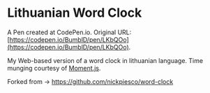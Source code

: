 # Lithuanian Word Clock
 A Pen created at CodePen.io. Original URL: [https://codepen.io/BumblD/pen/LKbQOo](https://codepen.io/BumblD/pen/LKbQOo).

 My Web-based version of a word clock in lithuanian language. Time munging courtesy of [Moment.js](http://momentjs.com/).

Forked from -> https://github.com/nickpiesco/word-clock
